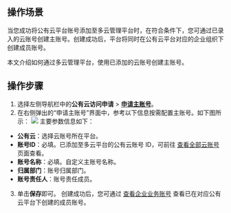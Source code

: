 ## 操作场景
当您成功将公有云平台账号添加至多云管理平台时，在符合条件下，您可通过已录入的云账号创建主账号。创建成功后，平台将同时在公有云平台对应的企业组织下创建成员账号。

本文介绍如何通过多云管理平台，使用已添加的云账号创建主账号。



## 操作步骤
1. 选择左侧导航栏中的**公有云访问申请** > **[申请主账号](https://cmp.tencent.cn/account/apply-owner)**。
2. 在右侧弹出的“申请主账号”界面中，参考以下信息按需配置主账号。如下图所示：
![](https://qcloudimg.tencent-cloud.cn/raw/4c082e304ef3cfa0a27ebcee0f134a72.png)
 主要参数信息如下：
  - **公有云**：选择云账号所在平台。
  - **账号ID**：必填。已添加至多云平台的公有云账号 ID，可前往 [查看全部云账号](https://cmp.tencent.cn/account) 页面查看。
  - **账号名称**：必填。自定义主账号名称。
  - **归属部门**：账号归属部门。
  - **账号责任人**：账号责任成员。
 3. 单击**保存**即可。
 创建成功后，您可通过 [查看企业业务账号](https://cloud.tencent.com/document/product/1522/65724#businessAccount) 查看已在对应公有云平台下创建的成员账号。
